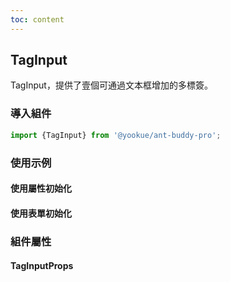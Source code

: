 ```yaml
---
toc: content
---
```


## TagInput

TagInput，提供了壹個可通過文本框增加的多標簽。

### 導入組件

```jsx | pure
import {TagInput} from '@yookue/ant-buddy-pro';
```

### 使用示例

#### 使用屬性初始化

<code src="./demo-1.zh-TW.tsx"></code>

#### 使用表單初始化

<code src="./demo-2.tsx"></code>

### 組件屬性

#### TagInputProps

<API src="@/form/TagInput/index.tsx" hideTitle></API>
